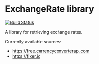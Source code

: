 ExchangeRate library
=======

[![Build Status](https://travis-ci.org/rgeraads/exchange-rate.svg?branch=master)](https://travis-ci.org/rgeraads/exchange-rate)

A library for retrieving exchange rates.

Currently available sources:

- https://free.currencyconverterapi.com
- https://fixer.io
